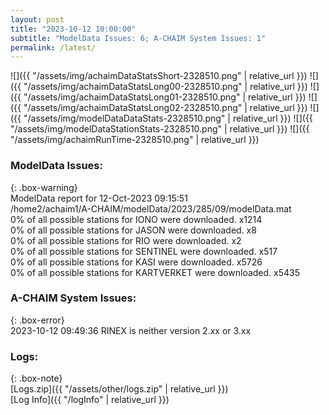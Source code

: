 ```yaml
---
layout: post
title: "2023-10-12 10:00:00"
subtitle: "ModelData Issues: 6; A-CHAIM System Issues: 1"
permalink: /latest/
---
```


![]({{ "/assets/img/achaimDataStatsShort-2328510.png" | relative_url }})
![]({{ "/assets/img/achaimDataStatsLong00-2328510.png" | relative_url }})
![]({{ "/assets/img/achaimDataStatsLong01-2328510.png" | relative_url }})
![]({{ "/assets/img/achaimDataStatsLong02-2328510.png" | relative_url }})
![]({{ "/assets/img/modelDataDataStats-2328510.png" | relative_url }})
![]({{ "/assets/img/modelDataStationStats-2328510.png" | relative_url }})
![]({{ "/assets/img/achaimRunTime-2328510.png" | relative_url }})


### ModelData Issues:  
  
{: .box-warning}  
 ModelData report for 12-Oct-2023 09:15:51   
 /home2/achaim1/A-CHAIM/modelData/2023/285/09/modelData.mat   
 0% of all possible stations for IONO were downloaded. x1214   
 0% of all possible stations for JASON were downloaded. x8   
 0% of all possible stations for RIO were downloaded. x2   
 0% of all possible stations for SENTINEL were downloaded. x517   
 0% of all possible stations for KASI were downloaded. x5726   
 0% of all possible stations for KARTVERKET were downloaded. x5435   
  
### A-CHAIM System Issues:  
  
{: .box-error}  
2023-10-12 09:49:36 RINEX is neither version 2.xx or 3.xx  

### Logs:  
  
{: .box-note}  
[Logs.zip]({{ "/assets/other/logs.zip" | relative_url }})  
[Log Info]({{ "/logInfo" | relative_url }})  
